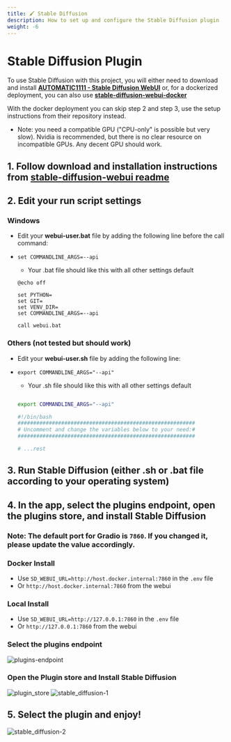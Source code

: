 ```yaml
---
title: 🖌️ Stable Diffusion
description: How to set up and configure the Stable Diffusion plugin
weight: -6
---
```


# Stable Diffusion Plugin

To use Stable Diffusion with this project, you will either need to download and install **[AUTOMATIC1111 - Stable Diffusion WebUI](https://github.com/AUTOMATIC1111/stable-diffusion-webui)** or, for a dockerized deployment, you can also use **[stable-diffusion-webui-docker](https://github.com/AbdBarho/stable-diffusion-webui-docker)**

With the docker deployment you can skip step 2 and step 3, use the setup instructions from their repository instead.

- Note: you need a compatible GPU ("CPU-only" is possible but very slow). Nvidia is recommended, but there is no clear resource on incompatible GPUs. Any decent GPU should work.

## 1. Follow download and installation instructions from **[stable-diffusion-webui readme](https://github.com/AUTOMATIC1111/stable-diffusion-webui)**

## 2. Edit your run script settings

### Windows

 - Edit your **webui-user.bat** file by adding the following line before the call command:
- `set COMMANDLINE_ARGS=--api`

    - Your .bat file should like this with all other settings default
    ```shell 
    @echo off

    set PYTHON=
    set GIT=
    set VENV_DIR=
    set COMMANDLINE_ARGS=--api

    call webui.bat
    ```
### Others (not tested but should work)

 - Edit your **webui-user.sh** file by adding the following line:
 - `export COMMANDLINE_ARGS="--api"`

     - Your .sh file should like this with all other settings default
    ```bash 

    export COMMANDLINE_ARGS="--api"

    #!/bin/bash
    #########################################################
    # Uncomment and change the variables below to your need:#
    #########################################################

    # ...rest
    ```

## 3. Run Stable Diffusion (either .sh or .bat file according to your operating system)

## 4. In the app, select the plugins endpoint, open the plugins store, and install Stable Diffusion
### **Note: The default port for Gradio is `7860`. If you changed it, please update the value accordingly.**
### Docker Install
- Use `SD_WEBUI_URL=http://host.docker.internal:7860` in the `.env` file 
- Or `http://host.docker.internal:7860` from the webui
### Local Install
- Use `SD_WEBUI_URL=http://127.0.0.1:7860` in the `.env` file 
- Or `http://127.0.0.1:7860` from the webui


### Select the plugins endpoint

![plugins-endpoint](https://github.com/danny-avila/LibreChat/assets/32828263/7db788a5-2173-4115-b34b-43ea132dae69)

### Open the Plugin store and Install Stable Diffusion
![plugin_store](https://github.com/danny-avila/LibreChat/assets/32828263/12a51feb-c030-4cf0-8429-16360270988d)
![stable_diffusion-1](https://github.com/danny-avila/LibreChat/assets/32828263/b4364f41-0f7e-4197-af86-7d6061797366)


## 5. Select the plugin and enjoy!
![stable_diffusion-2](https://github.com/danny-avila/LibreChat/assets/32828263/8fa898b9-0826-42eb-bba4-6f85ec5f6ec2)
